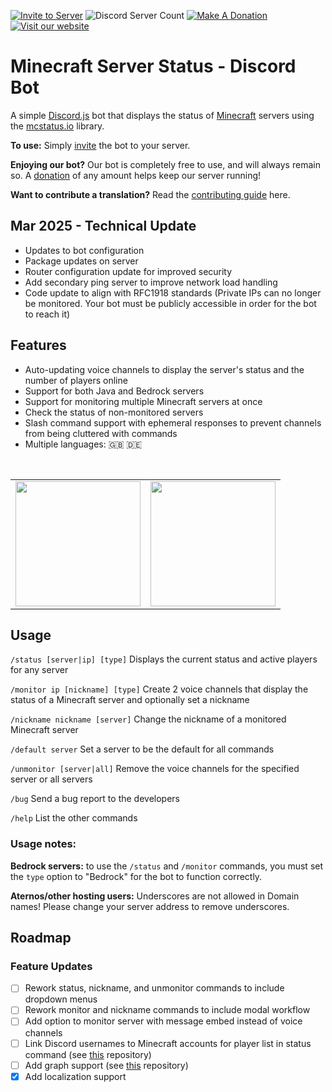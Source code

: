 [![Invite to Server](https://img.shields.io/static/v1?label=&message=Invite%20to%20Server&color=forestgreen)](https://discord.com/api/oauth2/authorize?client_id=788083161296273517&permissions=269485072&scope=bot%20applications.commands)
![Discord Server Count](https://img.shields.io/endpoint?url=https%3A%2F%2Fmcstatusbot-delegate-production.up.railway.app%2Fcount%2FgetFormatted)
[![Make A Donation](https://img.shields.io/static/v1?label=&message=Donate&color=d9b811&logo=buymeacoffee&logoColor=white)](https://www.buymeacoffee.com/rahulrao)
[![Visit our website](https://img.shields.io/static/v1?label=&message=Website&color=purple)](https://mcstatusbot.com/)

# Minecraft Server Status - Discord Bot

A simple [Discord.js](https://www.npmjs.com/package/discord.js) bot that displays the status of [Minecraft](https://minecraft.gamepedia.com) servers using the
[mcstatus.io](https://mcstatus.io/) library.

**To use:** Simply [invite](https://discord.com/api/oauth2/authorize?client_id=788083161296273517&permissions=269485072&scope=bot%20applications.commands) the
bot to your server.

**Enjoying our bot?** Our bot is completely free to use, and will always remain so. A [donation](https://www.buymeacoffee.com/rahulrao) of any amount helps keep
our server running!

**Want to contribute a translation?** Read the [contributing guide](https://github.com/tedztar/mcstatusbot/blob/V0.2/CONTRIBUTING.md) here.

## Mar 2025 - Technical Update

-   Updates to bot configuration
-   Package updates on server
-   Router configuration update for improved security
-   Add secondary ping server to improve network load handling
-   Code update to align with RFC1918 standards (Private IPs can no longer be monitored. Your bot must be publicly accessible in order for the bot to reach it)

## Features

-   Auto-updating voice channels to display the server's status and the number of players online
-   Support for both Java and Bedrock servers
-   Support for monitoring multiple Minecraft servers at once
-   Check the status of non-monitored servers
-   Slash command support with ephemeral responses to prevent channels from being cluttered with commands
-   Multiple languages: 🇬🇧 🇩🇪

<br>
<table style='border: none'>
<tr>
<td>
<img src="./assets/channels.png" height="200" />
</td>
<td>
<img src="./assets/status.png" height="200" />
</td>
</tr>
</table>

## Usage

`/status [server|ip] [type]` Displays the current status and active players for any server

`/monitor ip [nickname] [type]` Create 2 voice channels that display the status of a Minecraft server and optionally set a nickname

`/nickname nickname [server]` Change the nickname of a monitored Minecraft server

`/default server` Set a server to be the default for all commands

`/unmonitor [server|all]` Remove the voice channels for the specified server or all servers

`/bug` Send a bug report to the developers

`/help` List the other commands

### Usage notes:

**Bedrock servers:** to use the `/status` and `/monitor` commands, you must set the `type` option to "Bedrock" for the bot to function correctly.

**Aternos/other hosting users:** Underscores are not allowed in Domain names! Please change your server address to remove underscores.

## Roadmap

### Feature Updates

-   [ ] Rework status, nickname, and unmonitor commands to include dropdown menus
-   [ ] Rework monitor and nickname commands to include modal workflow
-   [ ] Add option to monitor server with message embed instead of voice channels
-   [ ] Link Discord usernames to Minecraft accounts for player list in status command (see [this](https://github.com/dommilosz/minecraft-auth) repository)
-   [ ] Add graph support (see [this](https://github.com/cappig/MC-status-bot) repository)
-   [x] Add localization support
